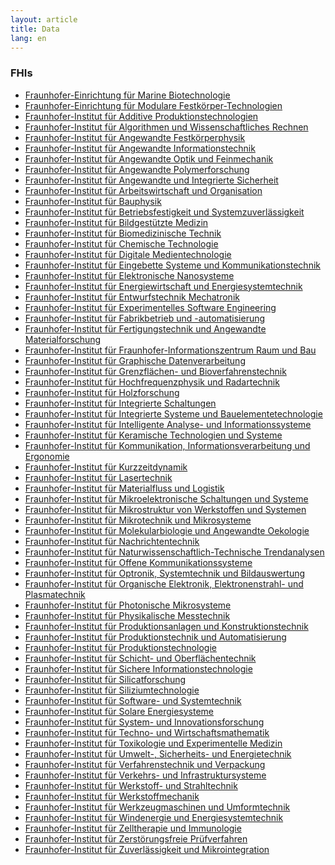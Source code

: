 ```yaml
---
layout: article
title: Data
lang: en
---
```


### FHIs

<ul>
<li><a href="/ipa/gaw-opendata/institution/Fraunhofer-EinrichtungfuerMarineBiotechnologie.html">Fraunhofer-Einrichtung für Marine Biotechnologie</a></li>

<li><a href="/ipa/gaw-opendata/institution/Fraunhofer-EinrichtungfuerModulareFestkoerper-Technologien.html">Fraunhofer-Einrichtung für Modulare Festkörper-Technologien</a></li>

<li><a href="/ipa/gaw-opendata/institution/Fraunhofer-InstitutfuerAdditiveProduktionstechnologien.html">Fraunhofer-Institut für Additive Produktionstechnologien</a></li>

<li><a href="/ipa/gaw-opendata/institution/Fraunhofer-InstitutfuerAlgorithmenundWissenschaftlichesRechnen.html">Fraunhofer-Institut für Algorithmen und Wissenschaftliches Rechnen</a></li>

<li><a href="/ipa/gaw-opendata/institution/Fraunhofer-InstitutfuerAngewandteFestkoerperphysik.html">Fraunhofer-Institut für Angewandte Festkörperphysik</a></li>

<li><a href="/ipa/gaw-opendata/institution/Fraunhofer-InstitutfuerAngewandteInformationstechnik.html">Fraunhofer-Institut für Angewandte Informationstechnik</a></li>

<li><a href="/ipa/gaw-opendata/institution/Fraunhofer-InstitutfuerAngewandteOptikundFeinmechanik.html">Fraunhofer-Institut für Angewandte Optik und Feinmechanik</a></li>

<li><a href="/ipa/gaw-opendata/institution/Fraunhofer-InstitutfuerAngewandtePolymerforschung.html">Fraunhofer-Institut für Angewandte Polymerforschung</a></li>

<li><a href="/ipa/gaw-opendata/institution/Fraunhofer-InstitutfuerAngewandteundIntegrierteSicherheit.html">Fraunhofer-Institut für Angewandte und Integrierte Sicherheit</a></li>

<li><a href="/ipa/gaw-opendata/institution/Fraunhofer-InstitutfuerArbeitswirtschaftundOrganisation.html">Fraunhofer-Institut für Arbeitswirtschaft und Organisation</a></li>

<li><a href="/ipa/gaw-opendata/institution/Fraunhofer-InstitutfuerBauphysik.html">Fraunhofer-Institut für Bauphysik</a></li>

<li><a href="/ipa/gaw-opendata/institution/Fraunhofer-InstitutfuerBetriebsfestigkeitundSystemzuverlaessigkeit.html">Fraunhofer-Institut für Betriebsfestigkeit und Systemzuverlässigkeit</a></li>

<li><a href="/ipa/gaw-opendata/institution/Fraunhofer-InstitutfuerBildgestuetzteMedizin.html">Fraunhofer-Institut für Bildgestützte Medizin</a></li>

<li><a href="/ipa/gaw-opendata/institution/Fraunhofer-InstitutfuerBiomedizinischeTechnik.html">Fraunhofer-Institut für Biomedizinische Technik</a></li>

<li><a href="/ipa/gaw-opendata/institution/Fraunhofer-InstitutfuerChemischeTechnologie.html">Fraunhofer-Institut für Chemische Technologie</a></li>

<li><a href="/ipa/gaw-opendata/institution/Fraunhofer-InstitutfuerDigitaleMedientechnologie.html">Fraunhofer-Institut für Digitale Medientechnologie</a></li>

<li><a href="/ipa/gaw-opendata/institution/Fraunhofer-InstitutfuerEingebetteSystemeundKommunikationstechnik.html">Fraunhofer-Institut für Eingebette Systeme und Kommunikationstechnik</a></li>

<li><a href="/ipa/gaw-opendata/institution/Fraunhofer-InstitutfuerElektronischeNanosysteme.html">Fraunhofer-Institut für Elektronische Nanosysteme</a></li>

<li><a href="/ipa/gaw-opendata/institution/Fraunhofer-InstitutfuerEnergiewirtschaftundEnergiesystemtechnik.html">Fraunhofer-Institut für Energiewirtschaft und Energiesystemtechnik</a></li>

<li><a href="/ipa/gaw-opendata/institution/Fraunhofer-InstitutfuerEntwurfstechnikMechatronik.html">Fraunhofer-Institut für Entwurfstechnik Mechatronik</a></li>

<li><a href="/ipa/gaw-opendata/institution/Fraunhofer-InstitutfuerExperimentellesSoftwareEngineering.html">Fraunhofer-Institut für Experimentelles Software Engineering</a></li>

<li><a href="/ipa/gaw-opendata/institution/Fraunhofer-InstitutfuerFabrikbetriebund-automatisierung.html">Fraunhofer-Institut für Fabrikbetrieb und -automatisierung</a></li>

<li><a href="/ipa/gaw-opendata/institution/Fraunhofer-InstitutfuerFertigungstechnikundAngewandteMaterialforschung.html">Fraunhofer-Institut für Fertigungstechnik und Angewandte Materialforschung</a></li>

<li><a href="/ipa/gaw-opendata/institution/Fraunhofer-InstitutfuerFraunhofer-InformationszentrumRaumundBau.html">Fraunhofer-Institut für Fraunhofer-Informationszentrum Raum und Bau</a></li>

<li><a href="/ipa/gaw-opendata/institution/Fraunhofer-InstitutfuerGraphischeDatenverarbeitung.html">Fraunhofer-Institut für Graphische Datenverarbeitung</a></li>

<li><a href="/ipa/gaw-opendata/institution/Fraunhofer-InstitutfuerGrenzflaechen-undBioverfahrenstechnik.html">Fraunhofer-Institut für Grenzflächen- und Bioverfahrenstechnik</a></li>

<li><a href="/ipa/gaw-opendata/institution/Fraunhofer-InstitutfuerHochfrequenzphysikundRadartechnik.html">Fraunhofer-Institut für Hochfrequenzphysik und Radartechnik</a></li>

<li><a href="/ipa/gaw-opendata/institution/Fraunhofer-InstitutfuerHolzforschung.html">Fraunhofer-Institut für Holzforschung</a></li>

<li><a href="/ipa/gaw-opendata/institution/Fraunhofer-InstitutfuerIntegrierteSchaltungen.html">Fraunhofer-Institut für Integrierte Schaltungen</a></li>

<li><a href="/ipa/gaw-opendata/institution/Fraunhofer-InstitutfuerIntegrierteSystemeundBauelementetechnologie.html">Fraunhofer-Institut für Integrierte Systeme und Bauelementetechnologie</a></li>

<li><a href="/ipa/gaw-opendata/institution/Fraunhofer-InstitutfuerIntelligenteAnalyse-undInformationssysteme.html">Fraunhofer-Institut für Intelligente Analyse- und Informationssysteme</a></li>

<li><a href="/ipa/gaw-opendata/institution/Fraunhofer-InstitutfuerKeramischeTechnologienundSysteme.html">Fraunhofer-Institut für Keramische Technologien und Systeme</a></li>

<li><a href="/ipa/gaw-opendata/institution/Fraunhofer-InstitutfuerKommunikation&InformationsverarbeitungundErgonomie.html">Fraunhofer-Institut für Kommunikation, Informationsverarbeitung und Ergonomie</a></li>

<li><a href="/ipa/gaw-opendata/institution/Fraunhofer-InstitutfuerKurzzeitdynamik.html">Fraunhofer-Institut für Kurzzeitdynamik</a></li>

<li><a href="/ipa/gaw-opendata/institution/Fraunhofer-InstitutfuerLasertechnik.html">Fraunhofer-Institut für Lasertechnik</a></li>

<li><a href="/ipa/gaw-opendata/institution/Fraunhofer-InstitutfuerMaterialflussundLogistik.html">Fraunhofer-Institut für Materialfluss und Logistik</a></li>

<li><a href="/ipa/gaw-opendata/institution/Fraunhofer-InstitutfuerMikroelektronischeSchaltungenundSysteme.html">Fraunhofer-Institut für Mikroelektronische Schaltungen und Systeme</a></li>

<li><a href="/ipa/gaw-opendata/institution/Fraunhofer-InstitutfuerMikrostrukturvonWerkstoffenundSystemen.html">Fraunhofer-Institut für Mikrostruktur von Werkstoffen und Systemen</a></li>

<li><a href="/ipa/gaw-opendata/institution/Fraunhofer-InstitutfuerMikrotechnikundMikrosysteme.html">Fraunhofer-Institut für Mikrotechnik und Mikrosysteme</a></li>

<li><a href="/ipa/gaw-opendata/institution/Fraunhofer-InstitutfuerMolekularbiologieundAngewandteOekologie.html">Fraunhofer-Institut für Molekularbiologie und Angewandte Oekologie</a></li>

<li><a href="/ipa/gaw-opendata/institution/Fraunhofer-InstitutfuerNachrichtentechnik.html">Fraunhofer-Institut für Nachrichtentechnik</a></li>

<li><a href="/ipa/gaw-opendata/institution/Fraunhofer-InstitutfuerNaturwissenschaftlich-TechnischeTrendanalysen.html">Fraunhofer-Institut für Naturwissenschaftlich-Technische Trendanalysen</a></li>

<li><a href="/ipa/gaw-opendata/institution/Fraunhofer-InstitutfuerOffeneKommunikationssysteme.html">Fraunhofer-Institut für Offene Kommunikationssysteme</a></li>

<li><a href="/ipa/gaw-opendata/institution/Fraunhofer-InstitutfuerOptronik&SystemtechnikundBildauswertung.html">Fraunhofer-Institut für Optronik, Systemtechnik und Bildauswertung</a></li>

<li><a href="/ipa/gaw-opendata/institution/Fraunhofer-InstitutfuerOrganischeElektronik&Elektronenstrahl-undPlasmatechnik.html">Fraunhofer-Institut für Organische Elektronik, Elektronenstrahl- und Plasmatechnik</a></li>

<li><a href="/ipa/gaw-opendata/institution/Fraunhofer-InstitutfuerPhotonischeMikrosysteme.html">Fraunhofer-Institut für Photonische Mikrosysteme</a></li>

<li><a href="/ipa/gaw-opendata/institution/Fraunhofer-InstitutfuerPhysikalischeMesstechnik.html">Fraunhofer-Institut für Physikalische Messtechnik</a></li>

<li><a href="/ipa/gaw-opendata/institution/Fraunhofer-InstitutfuerProduktionsanlagenundKonstruktionstechnik.html">Fraunhofer-Institut für Produktionsanlagen und Konstruktionstechnik</a></li>

<li><a href="/ipa/gaw-opendata/institution/Fraunhofer-InstitutfuerProduktionstechnikundAutomatisierung.html">Fraunhofer-Institut für Produktionstechnik und Automatisierung</a></li>

<li><a href="/ipa/gaw-opendata/institution/Fraunhofer-InstitutfuerProduktionstechnologie.html">Fraunhofer-Institut für Produktionstechnologie</a></li>

<li><a href="/ipa/gaw-opendata/institution/Fraunhofer-InstitutfuerSchicht-undOberflaechentechnik.html">Fraunhofer-Institut für Schicht- und Oberflächentechnik</a></li>

<li><a href="/ipa/gaw-opendata/institution/Fraunhofer-InstitutfuerSichereInformationstechnologie.html">Fraunhofer-Institut für Sichere Informationstechnologie</a></li>

<li><a href="/ipa/gaw-opendata/institution/Fraunhofer-InstitutfuerSilicatforschung.html">Fraunhofer-Institut für Silicatforschung</a></li>

<li><a href="/ipa/gaw-opendata/institution/Fraunhofer-InstitutfuerSiliziumtechnologie.html">Fraunhofer-Institut für Siliziumtechnologie</a></li>

<li><a href="/ipa/gaw-opendata/institution/Fraunhofer-InstitutfuerSoftware-undSystemtechnik.html">Fraunhofer-Institut für Software- und Systemtechnik</a></li>

<li><a href="/ipa/gaw-opendata/institution/Fraunhofer-InstitutfuerSolareEnergiesysteme.html">Fraunhofer-Institut für Solare Energiesysteme</a></li>

<li><a href="/ipa/gaw-opendata/institution/Fraunhofer-InstitutfuerSystem-undInnovationsforschung.html">Fraunhofer-Institut für System- und Innovationsforschung</a></li>

<li><a href="/ipa/gaw-opendata/institution/Fraunhofer-InstitutfuerTechno-undWirtschaftsmathematik.html">Fraunhofer-Institut für Techno- und Wirtschaftsmathematik</a></li>

<li><a href="/ipa/gaw-opendata/institution/Fraunhofer-InstitutfuerToxikologieundExperimentelleMedizin.html">Fraunhofer-Institut für Toxikologie und Experimentelle Medizin</a></li>

<li><a href="/ipa/gaw-opendata/institution/Fraunhofer-InstitutfuerUmwelt-&Sicherheits-undEnergietechnik.html">Fraunhofer-Institut für Umwelt-, Sicherheits- und Energietechnik</a></li>

<li><a href="/ipa/gaw-opendata/institution/Fraunhofer-InstitutfuerVerfahrenstechnikundVerpackung.html">Fraunhofer-Institut für Verfahrenstechnik und Verpackung</a></li>

<li><a href="/ipa/gaw-opendata/institution/Fraunhofer-InstitutfuerVerkehrs-undInfrastruktursysteme.html">Fraunhofer-Institut für Verkehrs- und Infrastruktursysteme</a></li>

<li><a href="/ipa/gaw-opendata/institution/Fraunhofer-InstitutfuerWerkstoff-undStrahltechnik.html">Fraunhofer-Institut für Werkstoff- und Strahltechnik</a></li>

<li><a href="/ipa/gaw-opendata/institution/Fraunhofer-InstitutfuerWerkstoffmechanik.html">Fraunhofer-Institut für Werkstoffmechanik</a></li>

<li><a href="/ipa/gaw-opendata/institution/Fraunhofer-InstitutfuerWerkzeugmaschinenundUmformtechnik.html">Fraunhofer-Institut für Werkzeugmaschinen und Umformtechnik</a></li>

<li><a href="/ipa/gaw-opendata/institution/Fraunhofer-InstitutfuerWindenergieundEnergiesystemtechnik.html">Fraunhofer-Institut für Windenergie und Energiesystemtechnik</a></li>

<li><a href="/ipa/gaw-opendata/institution/Fraunhofer-InstitutfuerZelltherapieundImmunologie.html">Fraunhofer-Institut für Zelltherapie und Immunologie</a></li>

<li><a href="/ipa/gaw-opendata/institution/Fraunhofer-InstitutfuerZerstoerungsfreiePruefverfahren.html">Fraunhofer-Institut für Zerstörungsfreie Prüfverfahren</a></li>

<li><a href="/ipa/gaw-opendata/institution/Fraunhofer-InstitutfuerZuverlaessigkeitundMikrointegration.html">Fraunhofer-Institut für Zuverlässigkeit und Mikrointegration</a></li>

</ul>

